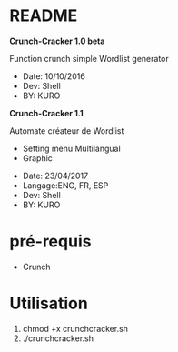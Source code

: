 # README #

**Crunch-Cracker 1.0 beta**

Function crunch simple Wordlist generator
 
* Date: 10/10/2016
* Dev: Shell
* BY: KURO

**Crunch-Cracker 1.1**

Automate créateur de Wordlist

+ Setting menu Multilangual
+ Graphic

* Date: 23/04/2017
* Langage:ENG, FR, ESP
* Dev: Shell
* BY: KURO


# pré-requis #

* Crunch

# Utilisation # 

1. chmod +x crunchcracker.sh
2. ./crunchcracker.sh
